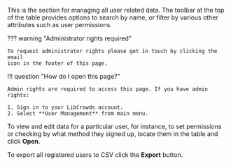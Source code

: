 This is the section for managing all user related data. The toolbar at the top
of the table provides options to search by name, or filter by various other
attributes such as user permissions.

??? warning "Administrator rights required"

    To request administrator rights please get in touch by clicking the email
    icon in the footer of this page.

!!! question "How do I open this page?"

    Admin rights are required to access this page. If you have admin rights:

    1. Sign in to your LibCrowds account.
    2. Select **User Management** from main menu.

To view and edit data for a particular user, for instance, to set permissions
or checking by what method they signed up, locate them in the table and click
**Open**.

To export all registered users to CSV click the **Export** button.
